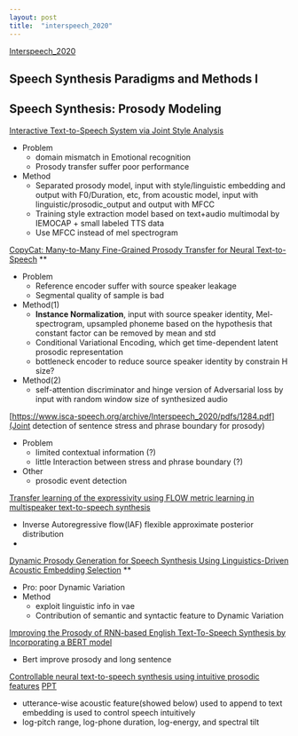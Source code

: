 ```yaml
---
layout: post
title:  "interspeech_2020"
---
```


[Interspeech_2020](https://www.isca-speech.org/archive/Interspeech_2020/)

## Speech Synthesis Paradigms and Methods I



## Speech Synthesis: Prosody Modeling

[Interactive Text-to-Speech System via Joint Style Analysis](https://www.isca-speech.org/archive/Interspeech_2020/pdfs/3069.pdf)
  - Problem
    - domain mismatch in Emotional recognition
    - Prosody transfer suffer poor performance
  - Method
    - Separated prosody model, input with style/linguistic embedding and output with F0/Duration, etc, from acoustic model, input with linguistic/prosodic_output and output with MFCC
    - Training style extraction model based on text+audio multimodal by IEMOCAP + small labeled TTS data
    - Use MFCC instead of mel spectrogram


[CopyCat: Many-to-Many Fine-Grained Prosody Transfer for Neural Text-to-Speech](https://www.isca-speech.org/archive/Interspeech_2020/pdfs/1251.pdf) **
  - Problem
    - Reference encoder suffer with source speaker leakage
    - Segmental quality of sample is bad
  - Method(1)
    - **Instance Normalization**, input with source speaker identity, Mel-spectrogram, upsampled phoneme based on the hypothesis that constant factor can be removed by mean and std
    - Conditional Variational Encoding, which get time-dependent latent prosodic representation
    - bottleneck encoder to reduce source speaker identity by constrain H size?
  - Method(2)
    - self-attention discriminator and hinge version of Adversarial loss by input with random window size of synthesized audio

[https://www.isca-speech.org/archive/Interspeech_2020/pdfs/1284.pdf](Joint detection of sentence stress and phrase boundary for prosody)
  - Problem
    - limited contextual information (?)
    - little Interaction between stress and phrase boundary (?)
  - Other
    - prosodic event detection

[Transfer learning of the expressivity using FLOW metric learning in
multispeaker text-to-speech synthesis](https://www.isca-speech.org/archive/Interspeech_2020/pdfs/1297.pdf)
 - Inverse Autoregressive flow(IAF) flexible approximate posterior distribution
 -

 [Dynamic Prosody Generation for Speech Synthesis Using Linguistics-Driven
Acoustic Embedding Selection](https://www.isca-speech.org/archive/Interspeech_2020/pdfs/1411.pdf)  **
  - Pro: poor Dynamic Variation
  - Method
    - exploit linguistic info in vae
    - Contribution of semantic and syntactic feature to Dynamic Variation

[Improving the Prosody of RNN-based English Text-To-Speech Synthesis by
Incorporating a BERT model](https://www.isca-speech.org/archive/Interspeech_2020/pdfs/1430.pdf)
  - Bert improve prosody and long sentence

[Controllable neural text-to-speech synthesis using intuitive prosodic features](https://arxiv.org/pdf/2009.06775.pdf)
[PPT](https://speakerdeck.com/beeeee/is2020du-mihui-zi-liao)
  - utterance-wise acoustic feature(showed below) used to append to text embedding is used to control speech intuitively
  - log-pitch range, log-phone duration, log-energy, and spectral tilt
